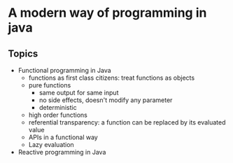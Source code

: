 # A modern way of programming in java 


## Topics 
- Functional programming in Java
  - functions as first class citizens: treat functions as objects
  - pure functions
    - same output for same input
    - no side effects, doesn't modify any parameter
    - deterministic
  - high order functions
  - referential transparency: a function can be replaced by its evaluated value
  - APIs in a functional way
  - Lazy evaluation
- Reactive programming in Java